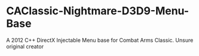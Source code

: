 # CAClassic-Nightmare-D3D9-Menu-Base
 A 2012 C++ DirectX Injectable Menu base for Combat Arms Classic. Unsure original creator
